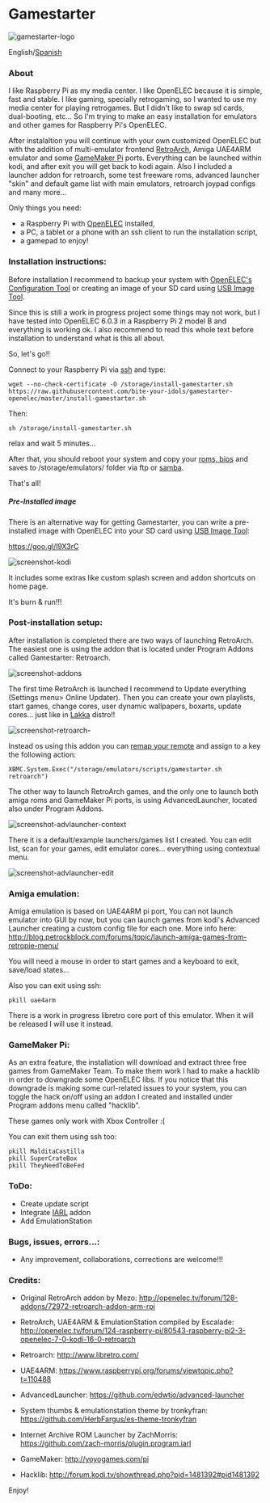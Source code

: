 # Gamestarter

![gamestarter-logo](https://raw.githubusercontent.com/bite-your-idols/gamestarter-openelec/master/assets/gamestarter-logo.jpg)

English/[Spanish](https://github.com/bite-your-idols/gamestarter-openelec/blob/master/README-ES.md)

### About
I like Raspberry Pi as my media center. I like OpenELEC because it is simple, fast and stable. I like gaming, specially retrogaming, so I wanted to use my media center for playing retrogames. But I didn't like to swap sd cards, dual-booting, etc... So I'm trying to make an easy installation for emulators and other games for Raspberry Pi's OpenELEC.

After instalaltion you will continue with your own customized OpenELEC but with the addition of multi-emulator frontend [RetroArch](http://www.libretro.com/index.php/getting-started-with-retroarch/), Amiga UAE4ARM emulator and some [GameMaker Pi](http://yoyogames.com/pi) ports. Everything can be launched within kodi, and after exit you will get back to kodi again. Also I included a launcher addon for retroarch, some test freeware roms, advanced launcher "skin" and default game list with main emulators, retroarch joypad configs and many more...

Only things you need:
- a Raspberry Pi with [OpenELEC](http://openelec.tv/get-openelec) installed, 
- a PC, a tablet or a phone with an ssh client to run the installation script, 
- a gamepad to enjoy!



### Installation instructions:

Before installation I recommend to backup your system with [OpenELEC's Configuration Tool](http://wiki.openelec.tv/index.php/OpenELEC_Configuration_Addon) or creating an image of your SD card using [USB Image Tool](http://www.alexpage.de/usb-image-tool/).

Since this is still a work in progress project some things may not work, but I have tested into OpenELEC 6.0.3 in a Raspberry Pi 2 model B and everything is working ok. I also recommend to read this whole text before installation to understand what is this all about.

So, let's go!!


Connect to your Raspberry Pi via [ssh](http://wiki.openelec.tv/index.php/OpenELEC_FAQ#How_do_i_use_SSH.3F) and type:

```
wget --no-check-certificate -O /storage/install-gamestarter.sh https://raw.githubusercontent.com/bite-your-idols/gamestarter-openelec/master/install-gamestarter.sh
```

Then:
```
sh /storage/install-gamestarter.sh
```

relax and wait 5 minutes...


After that, you should reboot your system and copy your [roms, bios](https://github.com/libretro/Lakka/wiki/ROMs-and-BIOSes) and saves to /storage/emulators/ folder via ftp or [samba](http://wiki.openelec.tv/index.php/Accessing_Samba_Shares).

That's all!


##### Pre-Installed image 
There is an alternative way for getting Gamestarter, you can write a pre-installed image with OpenELEC into your SD card using [USB Image Tool](http://www.alexpage.de/usb-image-tool/):

https://goo.gl/l9X3rC

![screenshot-kodi](https://github.com/bite-your-idols/gamestarter-openelec/raw/master/assets/screenshot-kodi.png)

It includes some extras like custom splash screen and addon shortcuts on home page.

It's burn & run!!!




### Post-installation setup:

After installation is completed there are two ways of launching RetroArch. The easiest one is using the addon that is located under Program Addons called Gamestarter: Retroarch. 

![screenshot-addons](https://github.com/bite-your-idols/gamestarter-openelec/raw/master/assets/screenshot-addons.png)

The first time RetroArch is launched I recommend to Update everything (Settings menu> Online Updater). Then you can create your own playlists, start games, change cores, user dynamic wallpapers, boxarts, update cores... just like in [Lakka](http://www.lakka.tv/) distro!!

![screenshot-retroarch-](https://github.com/bite-your-idols/gamestarter-openelec/raw/master/assets/screenshot-retroarch.gif)


Instead os using this addon you can [remap your remote](http://kodi.wiki/view/HOW-TO:Modify_keymaps) and assign to a key the following action:
```
XBMC.System.Exec("/storage/emulators/scripts/gamestarter.sh retroarch")
```


The other way to launch RetroArch games, and the only one to launch both amiga roms and GameMaker Pi ports, is using AdvancedLauncher, located also under Program Addons.


![screenshot-advlauncher-context](https://github.com/bite-your-idols/gamestarter-openelec/raw/master/assets/screenshot-advlauncher-context.png)


There it is a default/example launchers/games list I created. You can edit list, scan for your games, edit emulator cores... everything using contextual menu.


![screenshot-advlauncher-edit](https://github.com/bite-your-idols/gamestarter-openelec/raw/master/assets/screenshot-advlauncher-edit.png)


### Amiga emulation:

Amiga emulation is based on UAE4ARM pi port, You can not launch emulator into GUI by now, but you can launch games from kodi's Advanced Launcher creating a custom config file for each one. More info here: http://blog.petrockblock.com/forums/topic/launch-amiga-games-from-retropie-menu/

You will need a mouse in order to start games and a keyboard to exit, save/load states...

Also you can exit using ssh:
```
pkill uae4arm
```
There is a work in progress libretro core port of this emulator. When it will be released I will use it instead.

### GameMaker Pi:

As an extra feature, the installation will download and extract three free games from GameMaker Team. To make them work I had to make a hacklib in order to downgrade some OpenELEC libs. If you notice that this downgrade is making some curl-related issues to your system, you can toggle the hack on/off using an addon I created and installed under Program addons menu called "hacklib".

These games only work with Xbox Controller :(

You can exit them using ssh too:
```
pkill MalditaCastilla
pkill SuperCrateBox
pkill TheyNeedToBeFed
```



### ToDo:
- Create update script
- Integrate [IARL](https://github.com/zach-morris/plugin.program.iarl) addon
- Add EmulationStation



### Bugs, issues, errors...:

- Any improvement, collaborations, corrections are welcome!!!






### Credits:

- Original RetroArch addon by Mezo:
 http://openelec.tv/forum/128-addons/72972-retroarch-addon-arm-rpi

- RetroArch, UAE4ARM & EmulationStation compiled by Escalade:
http://openelec.tv/forum/124-raspberry-pi/80543-raspberry-pi2-3-openelec-7-0-kodi-16-0-retroarch

- Retroarch:
http://www.libretro.com/

- UAE4ARM:
https://www.raspberrypi.org/forums/viewtopic.php?t=110488

- AdvancedLauncher:
https://github.com/edwtjo/advanced-launcher

- System thumbs & emulationstation theme by tronkyfran:
https://github.com/HerbFargus/es-theme-tronkyfran

- Internet Archive ROM Launcher by ZachMorris:
https://github.com/zach-morris/plugin.program.iarl

- GameMaker:
http://yoyogames.com/pi

- Hacklib:
http://forum.kodi.tv/showthread.php?pid=1481392#pid1481392


Enjoy!
